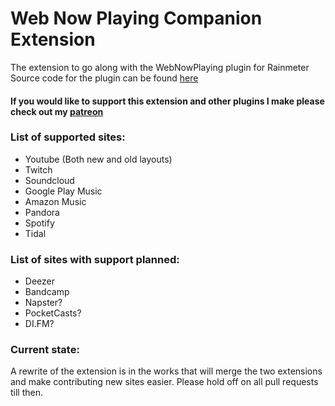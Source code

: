 # Web Now Playing Companion Extension
The extension to go along with the WebNowPlaying plugin for Rainmeter  
Source code for the plugin can be found [here](https://github.com/tjhrulz/WebNowPlaying-BrowserExtension)

#### If you would like to support this extension and other plugins I make please check out my [patreon](https://www.patreon.com/tjhrulz)

### List of supported sites:
- Youtube (Both new and old layouts)
- Twitch
- Soundcloud
- Google Play Music
- Amazon Music
- Pandora
- Spotify
- Tidal

### List of sites with support planned:
- Deezer
- Bandcamp
- Napster?
- PocketCasts?
- DI.FM?

### Current state:
A rewrite of the extension is in the works that will merge the two extensions and make contributing new sites easier. Please hold off on all pull requests till then.  
